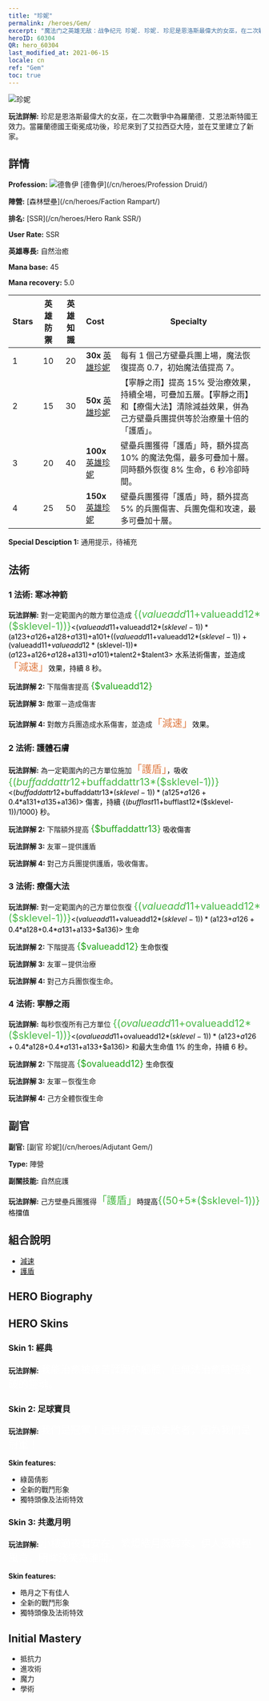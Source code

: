 ```yaml
---
title: "珍妮"
permalink: /heroes/Gem/
excerpt: "魔法门之英雄无敌：战争纪元 珍妮. 珍妮. 珍尼是恩洛斯最偉大的女巫，在二次戰爭中為羅蘭德．艾恩法斯特國王效力。當羅蘭德國王衛冕成功後，珍尼來到了艾拉西亞大陸，並在艾里建立了新家。"
heroID: 60304
QR: hero_60304
last_modified_at: 2021-06-15
locale: cn
ref: "Gem"
toc: true
---
```

  ![珍妮](/images/h/h_Gem.jpg)

 **玩法詳解:** 珍尼是恩洛斯最偉大的女巫，在二次戰爭中為羅蘭德．艾恩法斯特國王效力。當羅蘭德國王衛冕成功後，珍尼來到了艾拉西亞大陸，並在艾里建立了新家。
## 詳情
 **Profession:** ![德魯伊](/images/h/h_prof_4.png)  [德魯伊](/cn/heroes/Profession Druid/)

 **陣營:** [森林壁壘](/cn/heroes/Faction Rampart/)

 **排名:** [SSR](/cn/heroes/Hero Rank SSR/)

 **User Rate:** SSR

 **英雄專長:** 自然治癒

 **Mana base:** 45

 **Mana recovery:** 5.0


  | Stars | 英雄防禦 | 英雄知識 | Cost |     Specialty     |
  |---------|:---------------:|:---------------:|:--|--------------------|
  |    1    | 10 | 20 | **30x** [英雄珍妮](/cn/Items/her_369/) | 每有 1 個己方壁壘兵團上場，魔法恢復提高 0.7，初始魔法值提高 7。 |
  |    2    | 15 | 30 | **50x** [英雄珍妮](/cn/Items/her_369/) | 【寧靜之雨】提高 15% 受治療效果，持續全場，可疊加五層。【寧靜之雨】和【療傷大法】清除減益效果，併為己方壁壘兵團提供等於治療量十倍的「護盾」。 |
  |    3    | 20 | 40 | **100x** [英雄珍妮](/cn/Items/her_369/) | 壁壘兵團獲得「護盾」時，額外提高 10% 的魔法免傷，最多可疊加十層。同時額外恢復 8% 生命，6 秒冷卻時間。 |
  |    4    | 25 | 50 | **150x** [英雄珍妮](/cn/Items/her_369/) | 壁壘兵團獲得「護盾」時，額外提高 5% 的兵團傷害、兵團免傷和攻速，最多可疊加十層。 |

 **Special Desciption 1:** 通用提示，待補充

## 法術
### 1 法術: 寒冰神箭
 **玩法詳解:** 對一定範圍內的敵方單位造成 <span style="color: #48b946;font-size:20px">{($valueadd11+$valueadd12*($sklevel-1))}</span><span style="color: black"><($valueadd11+$valueadd12*($sklevel-1))*($a123+$a126+$a128+$a131)+$a101+(($valueadd11+$valueadd12*($sklevel-1))+($valueadd11+$valueadd12*($sklevel-1))*($a123+$a126+$a128+$a131)+$a101)*$talent2+$talent3> 水系法術傷害，並造成<span style="color: #e07c44;font-size:20px">「減速」</span><span style="color: black">效果，持續 8 秒。

 **玩法詳解 2:** 下階傷害提高 <span style="color: #1ca216;font-size:18px">{$valueadd12}</span><span style="color: black">

 **玩法詳解 3:** 敵軍－造成傷害

 **玩法詳解 4:** 對敵方兵團造成水系傷害，並造成<span style="color: #e07c44;font-size:20px">「減速」</span><span style="color: black">效果。

### 2 法術: 護體石膚
 **玩法詳解:** 為一定範圍內的己方單位施加<span style="color: #e07c44;font-size:20px">「護盾」</span><span style="color: black">，吸收 <span style="color: #48b946;font-size:20px">{($buffaddattr12+$buffaddattr13*($sklevel-1))}</span><span style="color: black"><($buffaddattr12+$buffaddattr13*($sklevel-1))*($a125+$a126+0.4*$a131+$a135+$a136)> 傷害，持續 {($bufflast11+$bufflast12*($sklevel-1))/1000} 秒。

 **玩法詳解 2:** 下階額外提高 <span style="color: #1ca216;font-size:18px">{$buffaddattr13}</span><span style="color: black"> 吸收傷害

 **玩法詳解 3:** 友軍－提供護盾

 **玩法詳解 4:** 對己方兵團提供護盾，吸收傷害。

### 3 法術: 療傷大法
 **玩法詳解:** 對一定範圍內的己方單位恢復 <span style="color: #48b946;font-size:20px">{($valueadd11+$valueadd12*($sklevel-1))}</span><span style="color: black"><($valueadd11+$valueadd12*($sklevel-1))*($a123+$a126+0.4*$a128+0.4*$a131+$a133+$a136)>  生命

 **玩法詳解 2:** 下階提高 <span style="color: #1ca216;font-size:18px">{$valueadd12}</span><span style="color: black"> 生命恢復

 **玩法詳解 3:** 友軍－提供治療

 **玩法詳解 4:** 對己方兵團恢復生命。

### 4 法術: 寧靜之雨
 **玩法詳解:** 每秒恢復所有己方單位 <span style="color: #48b946;font-size:20px">{($ovalueadd11+$ovalueadd12*($sklevel-1))}</span><span style="color: black"><($ovalueadd11+$ovalueadd12*($sklevel-1))*($a123+$a126+0.4*$a128+0.4*$a131+$a133+$a136)> 和最大生命值 1% 的生命，持續 6 秒。

 **玩法詳解 2:** 下階提高 <span style="color: #1ca216;font-size:18px">{$ovalueadd12}</span><span style="color: black"> 生命恢復

 **玩法詳解 3:** 友軍－恢復生命

 **玩法詳解 4:** 己方全體恢復生命


## 副官

 **副官:**  [副官 珍妮](/cn/heroes/Adjutant Gem/) 

 **Type:**  陣營 

 **副關技能:**  自然庇護 

 **玩法詳解:** 己方壁壘兵團獲得<span style="color: #48b946;font-size:20px">「護盾」</span><span style="color: black">時提高<span style="color: #48b946;font-size:20px">{(50+5*($sklevel-1))}</span><span style="color: black">格擋值

## 組合說明

* [減速](/cn/combination/減速/) 
* [護盾](/cn/combination/護盾/) 

## HERO Biography

## HERO Skins
### Skin 1: **經典**

 **玩法詳解:** <span style="color: #ffffff;font-size:20px">我能治癒被痛苦蹂躪的軀體，但無法治癒陰暗殘破的靈魂。</span>


### Skin 2: **足球寶貝**

 **玩法詳解:** <span style="color: #ffffff;font-size:20px">我們是冠軍！這世界不屬於失敗者，因為我們是冠軍！</span>

 **Skin features:** 

   - 綠茵倩影
   - 全新的戰鬥形象
   - 獨特頭像及法術特效

### Skin 3: **共邀月明**

 **玩法詳解:** <span style="color: #ffffff;font-size:20px">小樓適夜君安在，繁燈皓月燕歸來。伊人憑欄輕風意，明眸淺笑為誰開。</span>

 **Skin features:** 

   - 皓月之下有佳人
   - 全新的戰鬥形象
   - 獨特頭像及法術特效


## Initial Mastery
   - 抵抗力
   - 進攻術
   - 魔力
   - 學術
